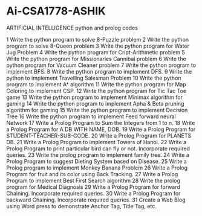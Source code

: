 # Ai-CSA1778-ASHIK
ARTIFICIAL INTELLIGENCE python and prolog codes

1 Write the python program to solve 8-Puzzle problem
2 Write the python program to solve 8-Queen problem
3 Write the python program for Water Jug Problem
4 Write the python program for Cript-Arithmetic problem
5 Write the python program for Missionaries Cannibal problem
6 Write the python program for Vacuum Cleaner problem
7 Write the python program to implement BFS.
8 Write the python program to implement DFS.
9 Write the python to implement Travelling Salesman Problem
10 Write the python program to implement A* algorithm
11 Write the python program for Map Coloring to implement CSP.
12 Write the python program for Tic Tac Toe game
13 Write the python program to implement Minimax algorithm for gaming
14 Write the python program to implement Apha & Beta pruning algorithm for gaming
15 Write the python program to implement Decision Tree
16 Write the python program to implement Feed forward neural Network
17 Write a Prolog Program to Sum the Integers from 1 to n.
18 Write a Prolog Program for A DB WITH NAME, DOB.
19 Write a Prolog Program for STUDENT-TEACHER-SUB-CODE.
20 Write a Prolog Program for PLANETS DB.
21 Write a Prolog Program to implement Towers of Hanoi.
22 Write a Prolog Program to print particular bird can fly or not. Incorporate required queries.
23 Write the prolog program to implement family tree.
24 Write a Prolog Program to suggest Dieting System based on Disease.
25 Write a Prolog program to implement Monkey Banana Problem
26 Write a Prolog Program for fruit and its color using Back Tracking.
27 Write a Prolog Program to implement Best First Search algorithm
28 Write the prolog program for Medical Diagnosis
29 Write a Prolog Program for forward Chaining. Incorporate required queries.
30 Write a Prolog Program for backward Chaining. Incorporate required queries.
31 Create a Web Blog using Word press to demonstrate Anchor Tag, Title Tag, etc.
